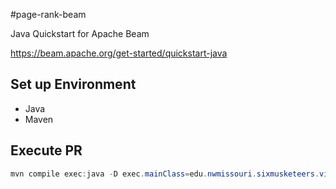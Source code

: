 #page-rank-beam

Java Quickstart for Apache Beam

<https://beam.apache.org/get-started/quickstart-java>

## Set up Environment

- Java
- Maven

## Execute PR
```PowerShell
mvn compile exec:java -D exec.mainClass=edu.nwmissouri.sixmusketeers.vineethabatchu.MinimalPageRankBatchu 
```